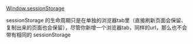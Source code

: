 [Window.sessionStorage](https://developer.mozilla.org/en-US/docs/Web/API/Window/sessionStorage#examples)

sessionStorage 的生命周期只是在单独的浏览器tab里（直接刷新页面会保留、复制出来的页面也会保留），尽管你新增一个浏览器tab，同样的url，那么也不会带有相同的 sessionStorage

